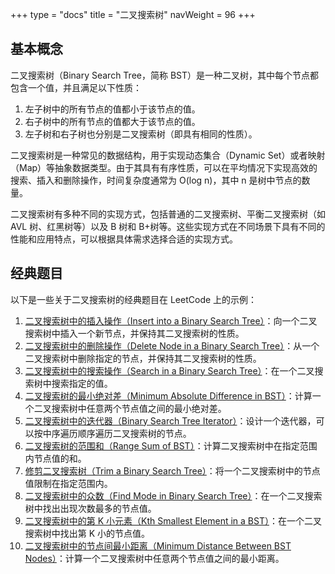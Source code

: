 +++
type = "docs"
title = "二叉搜索树"
navWeight = 96
+++

## 基本概念

二叉搜索树（Binary Search Tree，简称 BST）是一种二叉树，其中每个节点都包含一个值，并且满足以下性质：

1. 左子树中的所有节点的值都小于该节点的值。
2. 右子树中的所有节点的值都大于该节点的值。
3. 左子树和右子树也分别是二叉搜索树（即具有相同的性质）。

二叉搜索树是一种常见的数据结构，用于实现动态集合（Dynamic Set）或者映射（Map）等抽象数据类型。由于其具有有序性质，可以在平均情况下实现高效的搜索、插入和删除操作，时间复杂度通常为 O(log n)，其中 n 是树中节点的数量。

二叉搜索树有多种不同的实现方式，包括普通的二叉搜索树、平衡二叉搜索树（如 AVL 树、红黑树等）以及 B 树和 B+树等。这些实现方式在不同场景下具有不同的性能和应用特点，可以根据具体需求选择合适的实现方式。

## 经典题目

以下是一些关于二叉搜索树的经典题目在 LeetCode 上的示例：

1. [二叉搜索树中的插入操作（Insert into a Binary Search Tree）](https://leetcode.com/problems/insert-into-a-binary-search-tree/)：向一个二叉搜索树中插入一个新节点，并保持其二叉搜索树的性质。
2. [二叉搜索树中的删除操作（Delete Node in a Binary Search Tree）](https://leetcode.com/problems/delete-node-in-a-bst/)：从一个二叉搜索树中删除指定的节点，并保持其二叉搜索树的性质。
3. [二叉搜索树中的搜索操作（Search in a Binary Search Tree）](https://leetcode.com/problems/search-in-a-binary-search-tree/)：在一个二叉搜索树中搜索指定的值。
4. [二叉搜索树的最小绝对差（Minimum Absolute Difference in BST）](https://leetcode.com/problems/minimum-absolute-difference-in-bst/)：计算一个二叉搜索树中任意两个节点值之间的最小绝对差。
5. [二叉搜索树中的迭代器（Binary Search Tree Iterator）](https://leetcode.com/problems/binary-search-tree-iterator/)：设计一个迭代器，可以按中序遍历顺序遍历二叉搜索树的节点。
6. [二叉搜索树的范围和（Range Sum of BST）](https://leetcode.com/problems/range-sum-of-bst/)：计算二叉搜索树中在指定范围内节点值的和。
7. [修剪二叉搜索树（Trim a Binary Search Tree）](https://leetcode.com/problems/trim-a-binary-search-tree/)：将一个二叉搜索树中的节点值限制在指定范围内。
8. [二叉搜索树中的众数（Find Mode in Binary Search Tree）](https://leetcode.com/problems/find-mode-in-binary-search-tree/)：在一个二叉搜索树中找出出现次数最多的节点值。
9. [二叉搜索树中的第 K 小元素（Kth Smallest Element in a BST）](https://leetcode.com/problems/kth-smallest-element-in-a-bst/)：在一个二叉搜索树中找出第 K 小的节点值。
10. [二叉搜索树中的节点间最小距离（Minimum Distance Between BST Nodes）](https://leetcode.com/problems/minimum-distance-between-bst-nodes/)：计算一个二叉搜索树中任意两个节点值之间的最小距离。
